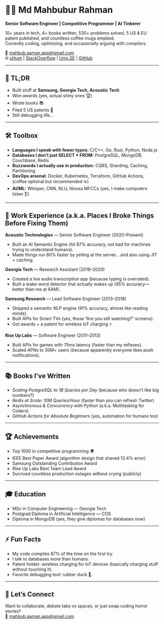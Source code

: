 # 👨‍💻 Md Mahbubur Rahman

**Senior Software Engineer | Competitive Programmer | AI Tinkerer**  

10+ years in tech, 4+ books written, 530+ problems solved, 5 US & EU patent published, and countless coffee mugs emptied.  
Currently coding, optimizing, and occasionally arguing with compilers.  

📧 mahbub.aaman.app@gmail.com  
🌐 [uHunt](https://uhunt.onlinejudge.org/id/33572)  | [StackOverflow](https://stackoverflow.com/users/1599736/md-mahbubur-rahman) | [Unix.SE](https://softwareengineering.stackexchange.com/users/63715/md-mahbubur-rahman) | [GitHub](https://github.com/m-a-h-b-u-b)

---

## 📝 TL;DR
- Built stuff at **Samsung, Georgia Tech, Acoustic Tech**  
- Won awards (yes, actual shiny ones 🏆)  
- Wrote books 📚  
- Filed 5  US patents 🔬  
- Still debugging life...  

---

## 🛠️ Toolbox
- **Languages I speak with fewer typos:** C/C++, Go, Rust, Python, Node.js  
- **Databases I don’t just SELECT * FROM:** PostgreSQL, MongoDB, Couchbase, Redis  
- **Buzzwords I actually use in production:** CQRS, Sharding, Caching, Partitioning  
- **DevOps arsenal:** Docker, Kubernetes, Terraform, GitHub Actions, (coffee optional but recommended ☕)  
- **AI/ML:** Whisper, CNN, NLU, librosa MFCCs (yes, I make computers listen 👂)  

---

## 💼 Work Experience (a.k.a. Places I Broke Things Before Fixing Them)
**Acoustic Technologies** — Senior Software Engineer (2020–Present)  
- Built an AI Semantic Engine (hit 87% accuracy, not bad for machines trying to understand humans).  
- Made things run 60% faster by yelling at the server… and also using JIT + caching.  

**Georgia Tech** — Research Assistant (2018–2020)  
- Created a live audio transcription app (because typing is overrated).  
- Built a wake-word detector that actually wakes up (95% accuracy—better than me at 6AM).  

**Samsung Research** — Lead Software Engineer (2013–2018)  
- Shipped a semantic NLP engine (91% accuracy, almost like reading minds).  
- Built APIs for Smart TVs (yes, those “Are you still watching?” screens).  
- Got awards + a patent for wireless IoT charging ⚡  

**Rise Up Labs** — Software Engineer (2011–2013)  
- Built APIs for games with 75ms latency (faster than my reflexes).  
- Scaled APNs to 30M+ users (because apparently everyone likes push notifications).  

---

## 📚 Books I’ve Written
- *Scaling PostgreSQL to 1B Queries per Day* (because who doesn’t like big numbers?)  
- *Redis at Scale: 10M Queries/Hour* (faster than you can refresh Twitter)  
- *Asynchronous & Concurrency with Python* (a.k.a. Multitasking for Coders)  
- *GitHub Actions for Absolute Beginners* (yes, automation for humans too)  

---

## 🏆 Achievements
- Top 1000 in competitive programming 🌍  
- IEEE Best Paper Award (algorithm design that shaved 13.4% error)  
- Samsung Outstanding Contribution Award  
- Rise Up Labs Best Team Lead Award  
- Survived countless production outages without crying (publicly)  

---

## 🎓 Education
- MSc in Computer Engineering — Georgia Tech  
- Postgrad Diploma in Artificial Intelligence — COS  
- Diploma in MongoDB (yes, they give diplomas for databases now)  

---

## ⚡ Fun Facts
- My code compiles 87% of the time on the first try.  
- I talk to databases more than humans.  
- Patent holder: wireless charging for IoT devices (basically charging stuff without touching it).  
- Favorite debugging tool: rubber duck 🦆.  

---

## 🤝 Let’s Connect
Want to collaborate, debate tabs vs spaces, or just swap coding horror stories?  
📧 mahbub.aaman.app@gmail.com  

